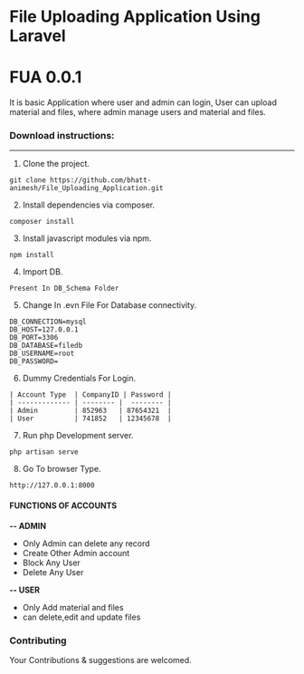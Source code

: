 # File Uploading Application Using Laravel
FUA 0.0.1
================

It is basic Application where user and admin can login, User can upload material and files, where admin manage users and material and files.


### Download instructions:
--------
1. Clone the project.

```
git clone https://github.com/bhatt-animesh/File_Uploading_Application.git
```

2. Install dependencies via composer.

```
composer install 
```
3. Install javascript modules via npm. 

```
npm install
```
4. Import DB.

```
Present In DB_Schema Folder
```
5. Change In .evn File For Database connectivity.

```
DB_CONNECTION=mysql
DB_HOST=127.0.0.1
DB_PORT=3306
DB_DATABASE=filedb
DB_USERNAME=root
DB_PASSWORD=
```
6. Dummy Credentials For Login. 

```
| Account Type  | CompanyID | Password |
| ------------- | -------- |  -------- |
| Admin         | 852963   | 87654321  |
| User          | 741852   | 12345678  |

```
7. Run php Development server.

```
php artisan serve
```
8. Go To browser Type.

```
http://127.0.0.1:8000

```

#### **FUNCTIONS OF ACCOUNTS** 

**-- ADMIN**
- Only Admin can delete any record
- Create Other Admin account
- Block Any User
- Delete Any User
 
**-- USER**
- Only Add material and files
- can delete,edit and update files

### **Contributing**

Your Contributions & suggestions are welcomed.

